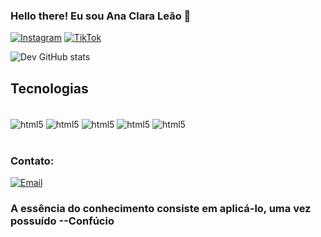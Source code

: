 ### Hello there! Eu sou Ana Clara Leão 👋

[![Instagram](https://img.shields.io/badge/Instagram-E4405F?style=for-the-badge&logo=instagram&logoColor=white)](https://www.instagram.com/aanaclaraleao/)
[![TikTok](    https://img.shields.io/badge/TikTok-000000?style=for-the-badge&logo=tiktok&logoColor=white)](https://www.tiktok.com/@aanaclaraleao?lang=pt-BR)

![Dev GitHub stats](https://github-readme-stats.vercel.app/api?username=devferrero&show_icons=true&theme=tokyonight)

## Tecnologias

<div style="display: inline_block"> <br/>
    <img align="center" alt="html5" src=https://img.shields.io/badge/HTML5-E34F26?style=for-the-badge&logo=html5&logoColor=white>    
  <img align="center" alt="html5" src=https://img.shields.io/badge/CSS3-1572B6?style=for-the-badge&logo=css3&logoColor=white>    
  <img align="center" alt="html5" src=https://img.shields.io/badge/JavaScript-323330?style=for-the-badge&logo=javascript&logoColor=F7DF1E>    
  <img align="center" alt="html5" src=https://img.shields.io/badge/C-00599C?style=for-the-badge&logo=c&logoColor=white>
  <img align="center" alt="html5" src=https://img.shields.io/badge/Python-14354C?style=for-the-badge&logo=python&logoColor=white>
</div><br/>

### Contato:
[![Email](https://img.shields.io/badge/Gmail-D14836?style=for-the-badge&logo=gmail&logoColor=white)](anaclaraleaoferreira@gmail.com)

### A essência do conhecimento consiste em aplicá-lo, uma vez possuído --Confúcio
